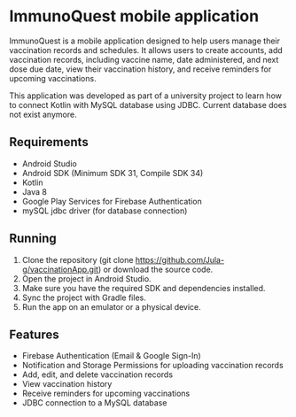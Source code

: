 # ImmunoQuest mobile application

ImmunoQuest is a mobile application designed
to help users manage their vaccination records and schedules.
It allows users to create accounts, add vaccination records, including vaccine name,
date administered, and next dose due date, view
their vaccination history, and receive reminders for upcoming vaccinations.

This application was developed as part of a university project 
to learn how to connect Kotlin with MySQL database using JDBC. Current database does not exist anymore.

## Requirements

- Android Studio
- Android SDK (Minimum SDK 31, Compile SDK 34)
- Kotlin
- Java 8
- Google Play Services for Firebase Authentication
- mySQL jdbc driver (for database connection)

## Running

1. Clone the repository (git clone https://github.com/Jula-g/vaccinationApp.git) or download the source code.
2. Open the project in Android Studio.
3. Make sure you have the required SDK and dependencies installed.
4. Sync the project with Gradle files.
5. Run the app on an emulator or a physical device.

## Features

- Firebase Authentication (Email & Google Sign-In)
- Notification and Storage Permissions for uploading vaccination records
- Add, edit, and delete vaccination records
- View vaccination history
- Receive reminders for upcoming vaccinations
- JDBC connection to a MySQL database 

